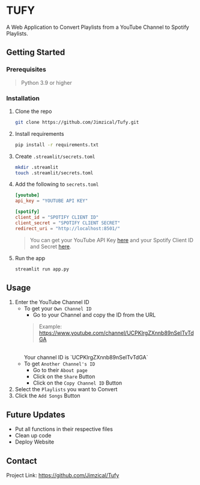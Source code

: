 # TUFY

A Web Application to Convert Playlists from a YouTube Channel to Spotify Playlists.

## Getting Started

### Prerequisites
> Python 3.9 or higher

### Installation
1. Clone the repo
   ```sh
   git clone https://github.com/Jimzical/Tufy.git
    ```

2. Install requirements
    ```sh
    pip install -r requirements.txt
    ```
3. Create `.streamlit/secrets.toml`
    ```sh
    mkdir .streamlit
    touch .streamlit/secrets.toml
    ```

4. Add the following to `secrets.toml`
    ```toml
    [youtube]
    api_key = "YOUTUBE API KEY"

    [spotify]
    client_id = "SPOTIFY CLIENT ID"
    client_secret = "SPOTIFY CLIENT SECRET"
    redirect_uri = "http://localhost:8501/"
    ```
    > You can get your YouTube API Key [here](https://console.developers.google.com/apis/credentials) and your Spotify Client ID and Secret [here](https://developer.spotify.com/dashboard/applications).

5. Run the app
    ```sh
    streamlit run app.py
    ```

## Usage
1. Enter the YouTube Channel ID
    - To get your `Own Channel ID`
        - Go to your Channel and copy the ID from the URL
        > Example: https://www.youtube.com/channel/UCPKlrgZXnnb89nSeITvTdGA
        </br>
        Your channel ID is `UCPKlrgZXnnb89nSeITvTdGA`
    - To get `Another Channel's ID`
        - Go to their `About page` 
        - Click on the `Share` Button
        - Click on the `Copy Channel ID` Button
2. Select the `Playlists` you want to Convert
3. Click the `Add Songs` Button


## Future Updates
- Put all functions in their respective files
- Clean up code
- Deploy Website



## Contact
Project Link: https://github.com/Jimzical/Tufy